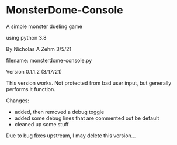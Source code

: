 # MonsterDome-Console
A simple monster dueling game

using python 3.8

By Nicholas A Zehm 3/5/21

filename: monsterdome-console.py

Version 0.1.1.2 (3/17/21)

This version works. Not protected from bad user input, but generally performs it function. 

Changes:
* added, then removed a debug toggle
* added some debug lines that are commented out be default
* cleaned up some stuff

Due to bug fixes upstream, I may delete this version...
